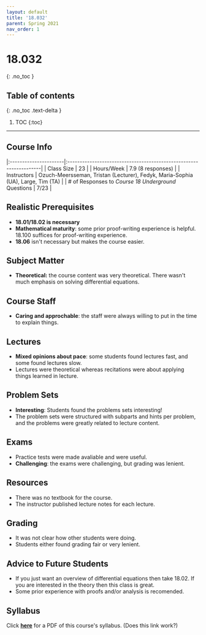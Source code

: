 ```yaml
---
layout: default
title: '18.032'
parent: Spring 2021
nav_order: 1
---
```


# 18.032
{: .no_toc }

## Table of contents
{: .no_toc .text-delta }

1. TOC
{:toc}

---

## Course Info

|:----------------------|:-------------------------------------------------------------------|
| Class Size            | 23                                                                 |
| Hours/Week            | 7.9 (8 responses)                                                 | 
| Instructors           | Ozuch-Meersseman, Tristan (Lecturer), Fedyk, Maria-Sophia (UA), Large, Tim (TA)   |
| # of Responses to *Course 18 Underground* Questions  | 7/23 |

## Realistic Prerequisites
* **18.01/18.02 is necessary**
* **Mathematical maturity**: some prior proof-writing experience is helpful. 18.100 suffices for proof-writing experience.
* **18.06** isn't necessary but makes the course easier.

## Subject Matter
* **Theoretical:** the course content was very theoretical. There wasn't much emphasis on solving differential equations.

## Course Staff
* **Caring and approchable**: the staff were always willing to put in the time to explain things.

## Lectures
* **Mixed opinions about pace**: some students found lectures fast, and some found lectures slow.
* Lectures were theoretical whereas recitations were about applying things learned in lecture.

## Problem Sets
* **Interesting**: Students found the problems sets interesting!
* The problem sets were structured with subparts and hints per problem, and the problems were greatly related to lecture content.

## Exams
* Practice tests were made avaliable and were useful.
* **Challenging**: the exams were challenging, but grading was lenient.

## Resources
* There was no textbook for the course.
* The instructor published lecture notes for each lecture.

## Grading
* It was not clear how other students were doing.
* Students either found grading fair or very lenient.

## Advice to Future Students
* If you just want an overview of differential equations then take 18.02. If you are interested in the theory then this class is great.
* Some prior experience with proofs and/or analysis is recomended.

## Syllabus
Click [**here**](/assets/files/032_Syllabus_Spring2021.pdf) for a PDF of this course's syllabus. (Does this link work?)
